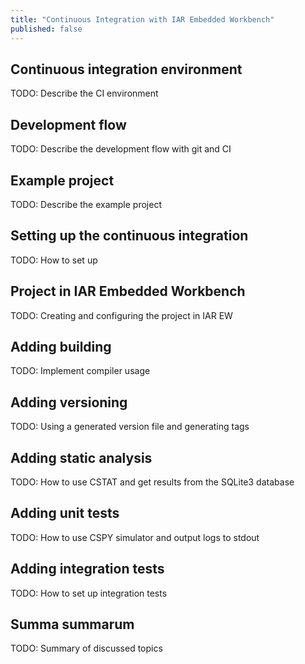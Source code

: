 ```yaml
---
title: "Continuous Integration with IAR Embedded Workbench"
published: false
---
```


## Continuous integration environment

TODO: Describe the CI environment

## Development flow

TODO: Describe the development flow with git and CI

## Example project

TODO: Describe the example project

## Setting up the continuous integration

TODO: How to set up

## Project in IAR Embedded Workbench

TODO: Creating and configuring the project in IAR EW

## Adding building

TODO: Implement compiler usage

## Adding versioning

TODO: Using a generated version file and generating tags

## Adding static analysis

TODO: How to use CSTAT and get results from the SQLite3 database

## Adding unit tests

TODO: How to use CSPY simulator and output logs to stdout

## Adding integration tests

TODO: How to set up integration tests

## Summa summarum

TODO: Summary of discussed topics
